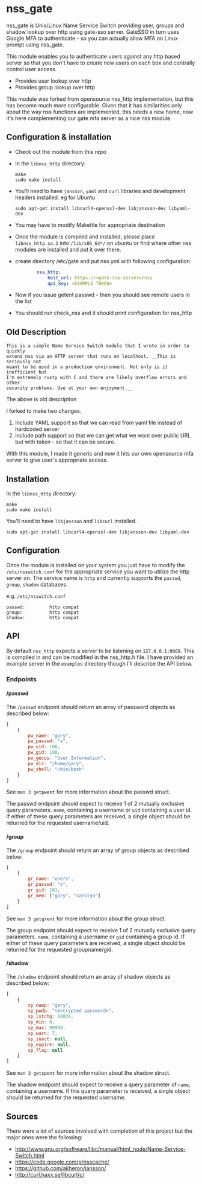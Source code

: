 # nss\_gate

nss_gate is Unix/Linux Name Service Switch providing user, groups and shadow lookup over http using gate-sso server. GateSSO in turn uses Google MFA to authenticate - so you can actually allow MFA on Linux prompt using nss_gate.

This module enables you to authenticate users against any http based server so that you don't have to create new users on each box and centrally control user access.

* Provides user lookup over http
* Provides group lookup over http

This module was forked from opensource nss_http implementation, but this has become much more configurable. Given that it has similarities only about the way nss functions are implemented, this needs a new home, now it's here complementing our gate mfa server as a nice nss module.

Configuration & installation
-------------

* Check out the module from this repo
* In the `libnss_http` directory:

	```
	make
	sudo make install
	```
* You'll need to have `jansson`, `yaml` and `curl` libraries and development headers installed. eg for Ubuntu

	`sudo apt-get install libcurl4-openssl-dev libjansson-dev libyaml-dev`

* You may have to modify Makefile for appropriate destination

* Once the module is compiled and installed, please place `libnss_http.so.2` into `/lib/x86_64*/` on ubuntu or find where other nss modules are installed and put it over there.

* create directory /etc/gate and put nss.yml with following configuration

	```yaml
	   		nss_http:
	  			host_url: https://<gate-sso-server>/nss
	  			api_key: <EXAMPLE TOKEN>
	```
* Now if you issue getent passwd - then you should see remote users in the list
* You should run check_nss and it should print configuration for nss_http


## Old Description

    This is a simple Name Service Switch module that I wrote in order to quickly
    extend nss via an HTTP server that runs on localhost. __This is seriously not
    meant to be used in a production environment. Not only is it inefficient but
    I'm extremely rusty with C and there are likely overflow errors and other
    security problems. Use at your own enjoyment.__
    
The above is old description

I forked to make two changes.

1. Include YAML support so that we can read from yaml file instead of hardcoded server
2. Include path support so that we can get what we want over public URL but with token - so that it can be secure.

With this module, I made it generic and now it hits our own opensource mfa server to give user's appropriate access.

## Installation

In the `libnss_http` directory:
```
make
sudo make install
```

You'll need to have `libjansson` and `libcurl` installed.

`sudo apt-get install libcurl4-openssl-dev libjansson-dev libyaml-dev`

## Configuration

Once the module is installed on your system you just have to modify the
`/etc/nsswitch.conf` for the appropriate service you want to utilize the 
http server on. The service name is `http` and currently supports the `passwd`, `group`,
`shadow` databases.

e.g. `/etc/nsswitch.conf`
```
passwd:         http compat
group:          http compat
shadow:         http compat
```

## API

By default `nss_http` expects a server to be listening on `127.0.0.1:9669`. This is compiled in
and can be modified in the nss_http.h file. I have provided an example server in the `examples`
directory though I'll describe the API below.

### Endpoints

#### /passwd

The `/passwd` endpoint should return an array of password objects as described below:

```javascript
[
    {
        pw_name: "gary",
        pw_passwd: "x",
        pw_uid: 100,
        pw_gid: 100,
        pw_gecos: "User Information",
        pw_dir: "/home/gary",
        pw_shell: "/bin/bash"
    }
]
```

See `man 3 getpwent` for more information about the passwd struct.

The passwd endpoint should expect to receive 1 of 2 mutually exclusive query parameters. `name`,
containing a username or `uid` containing a user id. If either of these query parameters are
received, a single object should be returned for the requested username/uid.


#### /group

The `/group` endpoint should return an array of group objects as described below:

```javascript
[
    {
        gr_name: "users",
        gr_passwd: "x",
        gr_gid: 101,
        gr_mem: ["gary", "carolyn"]
    }
]
```

See `man 3 getgrent` for more information about the group struct.

The group endpoint should expect to receive 1 of 2 mutually exclusive query parameters. `name`,
containing a username or `gid` containing a group id. If either of these query parameters are
received, a single object should be returned for the requested groupname/gid.

#### /shadow

The `/shadow` endpoint should return an array of shadow objects as described below:

```javascript
[
    {
        sp_namp: "gary",
        sp_pwdp: "<encrypted password>",
        sp_lstchg: 16034,
        sp_min: 0,
        sp_max: 99999,
        sp_warn: 7,
        sp_inact: null,
        sp_expire: null,
        sp_flag: null
    }
]
```

See `man 3 getspent` for more information about the shadow struct.

The shadow endpoint should expect to receive a query parameter of `name`,
containing a username. If this query parameter is received, a single object
 should be returned for the requested username.

## Sources

There were a lot of sources involved with completion of this project but the major
ones were the following:

 * http://www.gnu.org/software/libc/manual/html_node/Name-Service-Switch.html
 * https://code.google.com/p/nsscache/
 * https://github.com/akheron/jansson/
 * http://curl.haxx.se/libcurl/c/
